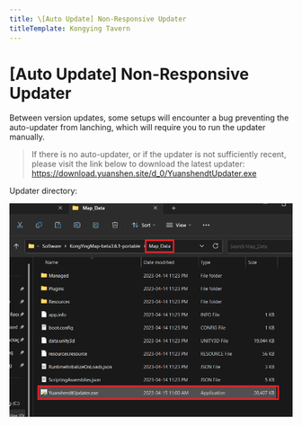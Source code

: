 ```yaml
---
title: \[Auto Update] Non-Responsive Updater
titleTemplate: Kongying Tavern
---
```


[原文：【自动更新】没有反应]: (https://support.qq.com/products/321980/faqs/102055)

# [Auto Update] Non-Responsive Updater

Between version updates, some setups will encounter a bug preventing the auto-updater from lanching, which will require you to run the updater manually.

> If there is no auto-updater, or if the updater is not sufficiently recent, please visit the link below to download the latest updater:
> https://download.yuanshen.site/d_0/YuanshendtUpdater.exe

Updater directory:

![](/imgs/ja/manual/autoupdate/updaterlocation.png)
